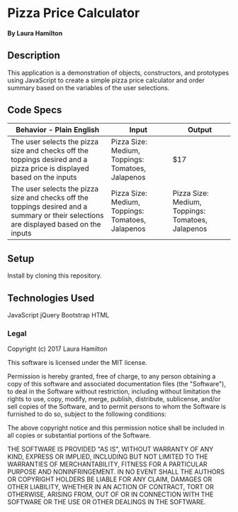 # Pizza Price Calculator

#### By Laura Hamilton

## Description

This application is a demonstration of objects, constructors, and prototypes using JavaScript to create a simple pizza price calculator and order summary based on the variables of the user selections.

## Code Specs

|Behavior - Plain English|Input|Output|
|---|---|---|
|The user selects the pizza size and checks off the toppings desired and a pizza price is displayed based on the inputs|Pizza Size: Medium, Toppings: Tomatoes, Jalapenos|$17|
|The user selects the pizza size and checks off the toppings desired and a summary or their selections are displayed based on the inputs|Pizza Size: Medium, Toppings: Tomatoes, Jalapenos|Pizza Size: Medium, Toppings: Tomatoes, Jalapenos|


## Setup

Install by cloning this repository.

## Technologies Used

JavaScript
jQuery
Bootstrap
HTML

### Legal

Copyright (c) 2017 Laura Hamilton

This software is licensed under the MIT license.

Permission is hereby granted, free of charge, to any person obtaining a copy
of this software and associated documentation files (the "Software"), to deal
in the Software without restriction, including without limitation the rights
to use, copy, modify, merge, publish, distribute, sublicense, and/or sell
copies of the Software, and to permit persons to whom the Software is
furnished to do so, subject to the following conditions:

The above copyright notice and this permission notice shall be included in
all copies or substantial portions of the Software.

THE SOFTWARE IS PROVIDED "AS IS", WITHOUT WARRANTY OF ANY KIND, EXPRESS OR
IMPLIED, INCLUDING BUT NOT LIMITED TO THE WARRANTIES OF MERCHANTABILITY,
FITNESS FOR A PARTICULAR PURPOSE AND NONINFRINGEMENT. IN NO EVENT SHALL THE
AUTHORS OR COPYRIGHT HOLDERS BE LIABLE FOR ANY CLAIM, DAMAGES OR OTHER
LIABILITY, WHETHER IN AN ACTION OF CONTRACT, TORT OR OTHERWISE, ARISING FROM,
OUT OF OR IN CONNECTION WITH THE SOFTWARE OR THE USE OR OTHER DEALINGS IN
THE SOFTWARE.
